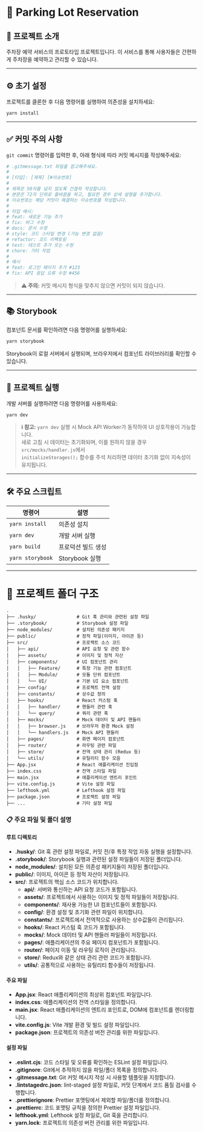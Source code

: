 # 🚗 Parking Lot Reservation

## 🌟 프로젝트 소개

주차장 예약 서비스의 프로토타입 프로젝트입니다.
이 서비스를 통해 사용자들은 간편하게 주차장을 예약하고 관리할 수 있습니다.

---

## ⚙️ 초기 설정

프로젝트를 클론한 후 다음 명령어를 실행하여 의존성을 설치하세요:

```bash
yarn install
```

---

## ✅ 커밋 주의 사항

`git commit` 명령어를 입력한 후, 아래 형식에 따라 커밋 메시지를 작성해주세요:

```bash
# .gitmessage.txt 파일을 참고해주세요.
#
# [타입]: [제목] [#이슈번호]
#
# 제목은 50자를 넘지 않도록 간결히 작성합니다.
# 본문은 72자 단위로 줄바꿈을 하고, 필요한 경우 상세 설명을 추가합니다.
# 이슈번호는 해당 커밋이 해결하는 이슈번호를 작성합니다.
#
# 타입 예시:
# feat: 새로운 기능 추가
# fix: 버그 수정
# docs: 문서 수정
# style: 코드 스타일 변경 (기능 변경 없음)
# refactor: 코드 리팩토링
# test: 테스트 추가 또는 수정
# chore: 기타 작업
#
# 예시
# feat: 로그인 페이지 추가 #123
# fix: API 응답 오류 수정 #456
```

> **⚠️ 주의:** 커밋 메시지 형식을 맞추지 않으면 커밋이 되지 않습니다.

---

## 📚 Storybook

컴포넌트 문서를 확인하려면 다음 명령어를 실행하세요:

```bash
yarn storybook
```

Storybook이 로컬 서버에서 실행되며, 브라우저에서 컴포넌트 라이브러리를 확인할 수 있습니다.

---

## 🚀 프로젝트 실행

개발 서버를 실행하려면 다음 명령어를 사용하세요:

```bash
yarn dev
```

> **ℹ️ 참고:** `yarn dev` 실행 시 Mock API Worker가 동작하여 UI 상호작용이 가능합니다.  
> 새로 고침 시 데이터는 초기화되며, 이를 원하지 않을 경우 `src/mocks/handler.js`에서  
> `initializeStorages();` 함수를 주석 처리하면 데이터 초기화 없이 지속성이 유지됩니다.

---

## 🛠 주요 스크립트

| 명령어           | 설명               |
| ---------------- | ------------------ |
| `yarn install`   | 의존성 설치        |
| `yarn dev`       | 개발 서버 실행     |
| `yarn build`     | 프로덕션 빌드 생성 |
| `yarn storybook` | Storybook 실행     |

---

# 📂 프로젝트 폴더 구조

```
.
├── .husky/               # Git 훅 관리와 관련된 설정 파일
├── .storybook/           # Storybook 설정 파일
├── node_modules/         # 설치된 의존성 패키지
├── public/               # 정적 파일(이미지, 아이콘 등)
├── src/                  # 프로젝트 소스 코드
│   ├── api/              # API 요청 및 관련 함수
│   ├── assets/           # 이미지 및 정적 자산
│   ├── components/       # UI 컴포넌트 관리
│   │   ├── Feature/      # 특정 기능 관련 컴포넌트
│   │   ├── Module/       # 모듈 단위 컴포넌트
│   │   └── UI/           # 기본 UI 요소 컴포넌트
│   ├── config/           # 프로젝트 전역 설정
│   ├── constants/        # 상수값 정의
│   ├── hooks/            # React 커스텀 훅
│   │   ├── handler/      # 핸들러 관련 훅
│   │   └── query/        # 쿼리 관련 훅
│   ├── mocks/            # Mock 데이터 및 API 핸들러
│   │   ├── browser.js    # 브라우저 환경 Mock 설정
│   │   └── handlers.js   # Mock API 핸들러
│   ├── pages/            # 화면 페이지 컴포넌트
│   ├── router/           # 라우팅 관련 파일
│   ├── store/            # 전역 상태 관리 (Redux 등)
│   └── utils/            # 유틸리티 함수 모음
├── App.jsx               # React 애플리케이션 진입점
├── index.css             # 전역 스타일 파일
├── main.jsx              # 애플리케이션 엔트리 포인트
├── vite.config.js        # Vite 설정 파일
├── lefthook.yml          # Lefthook 설정 파일
├── package.json          # 프로젝트 설정 파일
├── ...                   # 기타 설정 파일
```

### 📋 주요 파일 및 폴더 설명

#### 루트 디렉토리

- **.husky/**: Git 훅 관련 설정 파일로, 커밋 전/후 특정 작업 자동 실행을 설정합니다.
- **.storybook/**: Storybook 실행과 관련된 설정 파일들이 저장된 폴더입니다.
- **node_modules/**: 설치된 모든 의존성 패키지들이 저장된 폴더입니다.
- **public/**: 이미지, 아이콘 등 정적 자산이 저장됩니다.
- **src/**: 프로젝트의 핵심 소스 코드가 위치합니다.
  - **api/**: 서버와 통신하는 API 요청 코드가 포함됩니다.
  - **assets/**: 프로젝트에서 사용하는 이미지 및 정적 파일들이 저장됩니다.
  - **components/**: 재사용 가능한 UI 컴포넌트들이 포함됩니다.
  - **config/**: 환경 설정 및 초기화 관련 파일이 위치합니다.
  - **constants/**: 프로젝트에서 전역적으로 사용하는 상수값들이 관리됩니다.
  - **hooks/**: React 커스텀 훅 코드가 포함됩니다.
  - **mocks/**: Mock 데이터 및 API 핸들러 파일들이 저장됩니다.
  - **pages/**: 애플리케이션의 주요 페이지 컴포넌트가 포함됩니다.
  - **router/**: 페이지 이동 및 라우팅 로직이 관리됩니다.
  - **store/**: Redux와 같은 상태 관리 관련 코드가 포함됩니다.
  - **utils/**: 공통적으로 사용하는 유틸리티 함수들이 저장됩니다.

#### 주요 파일

- **App.jsx**: React 애플리케이션의 최상위 컴포넌트 파일입니다.
- **index.css**: 애플리케이션의 전역 스타일을 정의합니다.
- **main.jsx**: React 애플리케이션의 엔트리 포인트로, DOM에 컴포넌트를 렌더링합니다.
- **vite.config.js**: Vite 개발 환경 및 빌드 설정 파일입니다.
- **package.json**: 프로젝트의 의존성 버전 관리를 위한 파일입니다.

#### 설정 파일

- **.eslint.cjs**: 코드 스타일 및 오류를 확인하는 ESLint 설정 파일입니다.
- **.gitignore**: Git에서 추적하지 않을 파일/폴더 목록을 정의합니다.
- **.gitmessage.txt**: Git 커밋 메시지 작성 시 사용할 템플릿을 지정합니다.
- **.lintstagedrc.json**: lint-staged 설정 파일로, 커밋 단계에서 코드 품질 검사를 수행합니다.
- **.prettierignore**: Prettier 포맷팅에서 제외할 파일/폴더를 정의합니다.
- **.prettierrc**: 코드 포맷팅 규칙을 정의한 Prettier 설정 파일입니다.
- **lefthook.yml**: Lefthook 설정 파일로, Git 훅을 관리합니다.
- **yarn.lock**: 프로젝트의 의존성 버전 관리를 위한 파일입니다.
